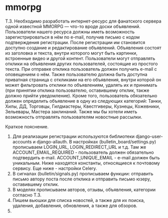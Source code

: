 # mmorpg
Т.З.
Необходимо разработать интернет-ресурс для фанатского сервера одной известной MMORPG — что-то вроде доски объявлений. Пользователи нашего ресурса должны иметь возможность зарегистрироваться в нём по e-mail, получив письмо с кодом подтверждения регистрации. После регистрации им становится доступно создание и редактирование объявлений. Объявления состоят из заголовка и текста, внутри которого могут быть картинки, встроенные видео и другой контент. Пользователи могут отправлять отклики на объявления других пользователей, состоящие из простого текста. При отправке отклика пользователь должен получить e-mail с оповещением о нём. Также пользователю должна быть доступна приватная страница с откликами на его объявления, внутри которой он может фильтровать отклики по объявлениям, удалять их и принимать (при принятии отклика пользователю, оставившему отклик, также должно прийти уведомление). Кроме того, пользователь обязательно должен определить объявление в одну из следующих категорий: Танки, Хилы, ДД, Торговцы, Гилдмастеры, Квестгиверы, Кузнецы, Кожевники, Зельевары, Мастера заклинаний. Также мы бы хотели иметь возможность отправлять пользователям новостные рассылки.

Краткое пояснение.

1) Для реализации регистрации используются библиотеки django-user-accounts и django-allauth. В настройках (bulletin_board/settings.py) прописываем LOGIN_URL, LOGIN_REDIRECT_URL и т.д. Там же ACCOUNT_EMAIL_REQUIRED - пользователь должен обязательно подтвердить e-mail. ACCOUNT_UNIQUE_EMAIL - e-mail должен быть уникальным. Ниже находятся константы, относящиеся к почтовому сервису. Еще ниже - настройки Celery.
2) В сигналах (bulletin/signals.py) прописываем функции: отправить письмо автору поста после отклика и отправить письмо юзеру, оставившему отклик.
3) В моделях прописываем авторов, отзывы, объявления, категории согласно Т.З.
4) Пишем вьюшки для списка новостей, а также для их поиска, удаления, добавления, обновления, а также для обзоров.
5)
